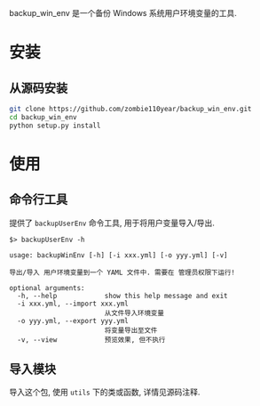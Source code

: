 backup_win_env 是一个备份 Windows 系统用户环境变量的工具.

# 安装

## 从源码安装

```sh
git clone https://github.com/zombie110year/backup_win_env.git
cd backup_win_env
python setup.py install
```

# 使用

## 命令行工具

提供了 `backupUserEnv` 命令工具, 用于将用户变量导入/导出.

```
$> backupUserEnv -h

usage: backupWinEnv [-h] [-i xxx.yml] [-o yyy.yml] [-v]

导出/导入 用户环境变量到一个 YAML 文件中. 需要在 管理员权限下运行!

optional arguments:
  -h, --help            show this help message and exit
  -i xxx.yml, --import xxx.yml
                        从文件导入环境变量
  -o yyy.yml, --export yyy.yml
                        将变量导出至文件
  -v, --view            预览效果, 但不执行
```

## 导入模块

导入这个包, 使用 `utils` 下的类或函数, 详情见源码注释.
